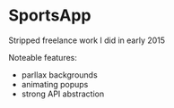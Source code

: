# SportsApp
Stripped freelance work I did in early 2015

Noteable features:
* parllax backgrounds
* animating popups
* strong API abstraction
